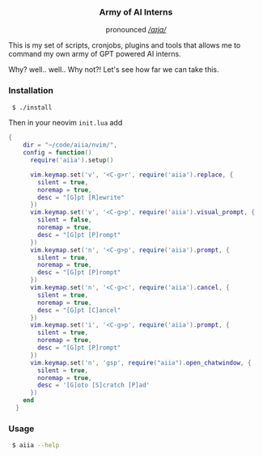 <p align="center">
  <h3 align="center">Army of AI Interns</h3>
</p>
<p align="center">
  pronounced <i><a href="https://www.youtube.com/watch?v=ge8lcPH-qMg">/aɪjɑ/</a></i>
</p>

This is my set of scripts, cronjobs, plugins and tools that allows me to command my own army of GPT powered AI interns.

Why? well.. well.. Why not?!
Let's see how far we can take this.


### Installation

```bash
 $ ./install
```

Then in your neovim `init.lua` add

```lua
{
    dir = "~/code/aiia/nvim/",
    config = function()
      require('aiia').setup()

      vim.keymap.set('v', '<C-g>r', require('aiia').replace, {
        silent = true,
        noremap = true,
        desc = "[G]pt [R]ewrite"
      })
      vim.keymap.set('v', '<C-g>p', require('aiia').visual_prompt, {
        silent = false,
        noremap = true,
        desc = "[G]pt [P]rompt"
      })
      vim.keymap.set('n', '<C-g>p', require('aiia').prompt, {
        silent = true,
        noremap = true,
        desc = "[G]pt [P]rompt"
      })
      vim.keymap.set('n', '<C-g>c', require('aiia').cancel, {
        silent = true,
        noremap = true,
        desc = "[G]pt [C]ancel"
      })
      vim.keymap.set('i', '<C-g>p', require('aiia').prompt, {
        silent = true,
        noremap = true,
        desc = "[G]pt [P]rompt"
      })
      vim.keymap.set('n', 'gsp', require("aiia").open_chatwindow, {
        silent = true,
        noremap = true,
        desc = '[G]oto [S]cratch [P]ad'
      })
    end
  }
```

### Usage

```bash
 $ aiia --help
```

